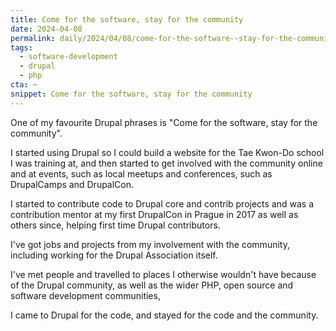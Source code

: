 ```yaml
---
title: Come for the software, stay for the community
date: 2024-04-08
permalink: daily/2024/04/08/come-for-the-software--stay-for-the-community
tags:
  - software-development
  - drupal
  - php
cta: ~
snippet: Come for the software, stay for the community
---
```


One of my favourite Drupal phrases is "Come for the software, stay for the community".

I started using Drupal so I could build a website for the Tae Kwon-Do school I was training at, and then started to get involved with the community online and at events, such as local meetups and conferences, such as DrupalCamps and DrupalCon.

I started to contribute code to Drupal core and contrib projects and was a contribution mentor at my first DrupalCon in Prague in 2017 as well as others since, helping first time Drupal contributors.

I've got jobs and projects from my involvement with the community, including working for the Drupal Association itself.

I've met people and travelled to places I otherwise wouldn't have because of the Drupal community, as well as the wider PHP, open source and software development communities,

I came to Drupal for the code, and stayed for the code and the community.
